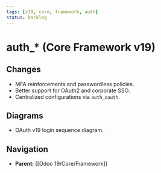 ```yaml
---
tags: [v19, core, framework, auth]
status: backlog
---
```

# auth_* (Core Framework v19)

## Changes
- MFA reinforcements and passwordless policies.
- Better support for OAuth2 and corporate SSO.
- Centralized configurations via `auth_oauth`.

## Diagrams
- OAuth v19 login sequence diagram.






## Navigation
- **Parent:** [[Odoo 19/Core/Framework]]
